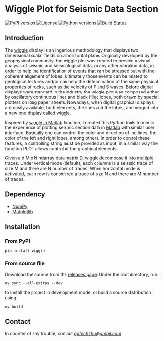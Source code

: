 # Wiggle Plot for Seismic Data Section

[![PyPI version](https://img.shields.io/pypi/v/wiggle)](https://pypi.org/project/wiggle/)
![License](https://img.shields.io/pypi/l/wiggle)
![Python versions](https://img.shields.io/pypi/pyversions/wiggle)
[![Build Status](https://github.com/gatechzhu/wiggle/actions/workflows/cicd.yml/badge.svg)](https://github.com/lijunzh/wiggle/actions/workflows/cicd.yml)

## Introduction
The [wiggle](http://wiki.aapg.org/Seismic_data_display) display is an ingenious methodology that displays two dimensional scalar fields on a horizontal plane. 
Originally developed by the geophysical community, the wiggle plot was created to provide a visual analysis of seismic and seismological data, or any other vibration data, in order to help the identification of events that can be stressed out with the coherent alignment of lobes. 
Ultimately those events can be related to geological features and/or can help the determination of the some physical properties of rocks, such as the velocity of P and S waves. 
Before digital displays were standard in the industry the wiggle plot was composed either by oscillatory continuous lines and black filled lobes, both drawn by special plotters on long paper sheets. 
Nowadays, when digital graphical displays are easily available, both elements, the lines and the lobes, are merged into a new one display called wiggle.

Inspired by [wiggle in Matlab](https://www.mathworks.com/matlabcentral/fileexchange/38691-wiggle) function, I created this Python tools to mimic the experience of plotting seismic section data in [Matlab](https://www.mathworks.com/products/matlab.html) with similar user interface. 
Basically one can control the color and direction of the lines, the color of the left and right lobes, among others. 
In order to control these features, a controlling string must be provided as input, in a similar way the function PLOT allows control of the graphical elements. 

Given a d M x N ndarray data matrix D, wiggle decompose it into multiple 
traces. 
Under vertical mode (default), each columns is a seismic trace of size M and 
there are N number of traces. 
When horizontal mode is activated, each row is considered a trace of size N 
and there are M number of traces.


## Dependency
- [NumPy](http://www.numpy.org/)
- [Matplotlib](http://matplotlib.org/)

## Installation
### From PyPI
```
pip install wiggle
```

### From source file
Download the source from the [releases page](https://github.com/gatechzhu/wiggle/releases). Under the root directory, run:

```
uv sync --all-extras --dev
```

to install the project in development mode, or build a source distribution using:

```
uv build
```

## Contact

In counter of any trouble, contact *gatechzhu@gmail.com*
